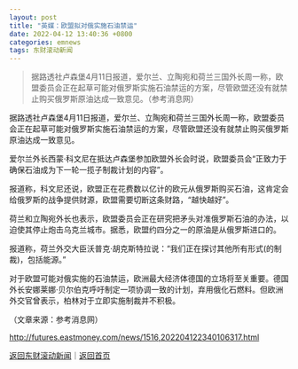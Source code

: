 ```yaml
---
layout: post
title: "英媒：欧盟拟对俄实施石油禁运"
date: 2022-04-12 13:40:36 +0800
categories: emnews
tags: 东财滚动新闻
---
```

> 据路透社卢森堡4月11日报道，爱尔兰、立陶宛和荷兰三国外长周一称，欧盟委员会正在起草可能对俄罗斯实施石油禁运的方案，尽管欧盟还没有就禁止购买俄罗斯原油达成一致意见。（参考消息网）

<p>据路透社卢森堡4月11日报道，爱尔兰、立陶宛和荷兰三国外长周一称，欧盟委员会正在起草可能对俄罗斯实施石油禁运的方案，尽管欧盟还没有就禁止购买俄罗斯原油达成一致意见。</p><p>爱尔兰外长西蒙·科文尼在抵达卢森堡参加欧盟外长会时说，欧盟委员会“正致力于确保石油成为下一轮一揽子制裁计划的内容”。</p><p>报道称，科文尼还说，欧盟正在花费数以亿计的欧元从俄罗斯购买石油，这肯定会给俄罗斯的战争提供财源，欧盟需要切断这条财路，“越快越好”。</p><p>荷兰和立陶宛外长也表示，欧盟委员会正在研究把矛头对准俄罗斯石油的办法，以迫使其停止炮击乌克兰城市。据悉，欧盟约四分之一的原油是从俄罗斯进口的。</p><p>报道称，荷兰外交大臣沃普克·胡克斯特拉说：“我们正在探讨其他所有形式(的制裁)，包括能源。”</p><p>对于欧盟可能对俄实施的石油禁运，欧洲最大经济体德国的立场将至关重要。德国外长安娜莱娜·贝尔伯克呼吁制定一项协调一致的计划，弃用俄化石燃料。但欧洲外交官曾表示，柏林对于立即实施制裁并不积极。</p><p class="em_media">（文章来源：参考消息网）</p>

<http://futures.eastmoney.com/news/1516,202204122340106317.html>

[返回东财滚动新闻](//finews.withounder.com/emnews/)｜[返回首页](//finews.withounder.com/)